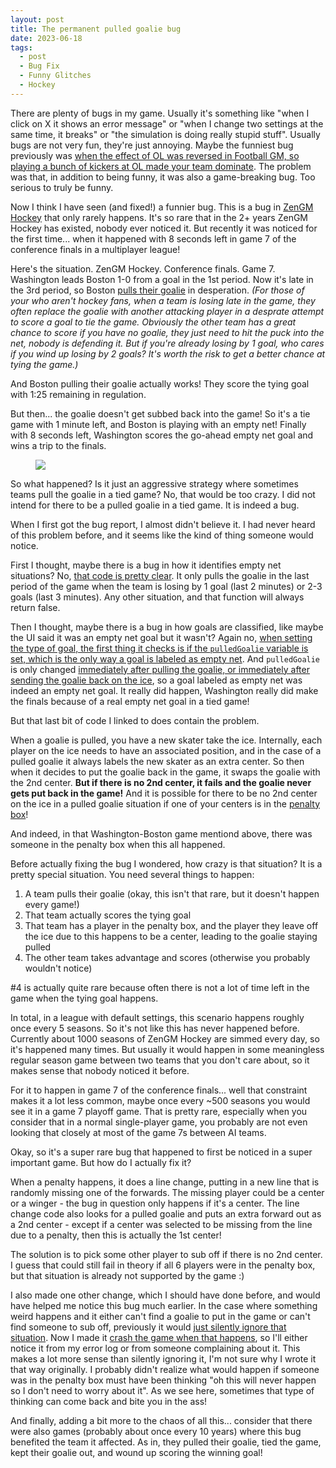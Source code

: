 ```yaml
---
layout: post
title: The permanent pulled goalie bug
date: 2023-06-18
tags:
  - post
  - Bug Fix
  - Funny Glitches
  - Hockey
---
```


There are plenty of bugs in my game. Usually it's something like "when I click on X it shows an error message" or "when I change two settings at the same time, it breaks" or "the simulation is doing really stupid stuff". Usually bugs are not very fun, they're just annoying. Maybe the funniest bug previously was [when the effect of OL was reversed in Football GM, so playing a bunch of kickers at OL made your team dominate](/blog/2019/10/i-fucked-up-and-the-importance-of-sanity-checks/). The problem was that, in addition to being funny, it was also a game-breaking bug. Too serious to truly be funny.

Now I think I have seen (and fixed!) a funnier bug. This is a bug in [ZenGM Hockey](https://hockey.zengm.com/) that only rarely happens. It's so rare that in the 2+ years ZenGM Hockey has existed, nobody ever noticed it. But recently it was noticed for the first time... when it happened with 8 seconds left in game 7 of the conference finals in a multiplayer league!

<!--more-->

Here's the situation. ZenGM Hockey. Conference finals. Game 7. Washington leads Boston 1-0 from a goal in the 1st period. Now it's late in the 3rd period, so Boston [pulls their goalie](https://en.wikipedia.org/wiki/Extra_attacker) in desperation. _(For those of your who aren't hockey fans, when a team is losing late in the game, they often replace the goalie with another attacking player in a desprate attempt to score a goal to tie the game. Obviously the other team has a great chance to score if you have no goalie, they just need to hit the puck into the net, nobody is defending it. But if you're already losing by 1 goal, who cares if you wind up losing by 2 goals? It's worth the risk to get a better chance at tying the game.)_

And Boston pulling their goalie actually works! They score the tying goal with 1:25 remaining in regulation.

But then... the goalie doesn't get subbed back into the game! So it's a tie game with 1 minute left, and Boston is playing with an empty net! Finally with 8 seconds left, Washington scores the go-ahead empty net goal and wins a trip to the finals.

<figure><img src="/files/permanent-pulled-goalie.png" class="img-fluid"></figure>

So what happened? Is it just an aggressive strategy where sometimes teams pull the goalie in a tied game? No, that would be too crazy. I did not intend for there to be a pulled goalie in a tied game. It is indeed a bug.

When I first got the bug report, I almost didn't believe it. I had never heard of this problem before, and it seems like the kind of thing someone would notice.

First I thought, maybe there is a bug in how it identifies empty net situations? No, [that code is pretty clear](https://github.com/zengm-games/zengm/blob/8f0b2793c3f824852633b957fdb44e7f3f755572/src/worker/core/GameSim.hockey/index.ts#L1013-L1038). It only pulls the goalie in the last period of the game when the team is losing by 1 goal (last 2 minutes) or 2-3 goals (last 3 minutes). Any other situation, and that function will always return false.

Then I thought, maybe there is a bug in how goals are classified, like maybe the UI said it was an empty net goal but it wasn't? Again no, [when setting the type of goal, the first thing it checks is if the `pulledGoalie` variable is set, which is the only way a goal is labeled as empty net](https://github.com/zengm-games/zengm/blob/8f0b2793c3f824852633b957fdb44e7f3f755572/src/worker/core/GameSim.hockey/index.ts#L922). And `pulledGoalie` is only changed [immediately after pulling the goalie, or immediately after sending the goalie back on the ice](https://github.com/zengm-games/zengm/blob/8f0b2793c3f824852633b957fdb44e7f3f755572/src/worker/core/GameSim.hockey/index.ts#L1398-L1445), so a goal labeled as empty net was indeed an empty net goal. It really did happen, Washington really did make the finals because of a real empty net goal in a tied game!

But that last bit of code I linked to does contain the problem.

When a goalie is pulled, you have a new skater take the ice. Internally, each player on the ice needs to have an associated position, and in the case of a pulled goalie it always labels the new skater as an extra center. So then when it decides to put the goalie back in the game, it swaps the goalie with the 2nd center. **But if there is no 2nd center, it fails and the goalie never gets put back in the game!** And it is possible for there to be no 2nd center on the ice in a pulled goalie situation if one of your centers is in the [penalty box](https://en.wikipedia.org/wiki/Penalty_box)!

And indeed, in that Washington-Boston game mentiond above, there was someone in the penalty box when this all happened.

Before actually fixing the bug I wondered, how crazy is that situation? It is a pretty special situation. You need several things to happen:

1. A team pulls their goalie (okay, this isn't that rare, but it doesn't happen every game!)
2. That team actually scores the tying goal
3. That team has a player in the penalty box, and the player they leave off the ice due to this happens to be a center, leading to the goalie staying pulled
4. The other team takes advantage and scores (otherwise you probably wouldn't notice)

\#4 is actually quite rare because often there is not a lot of time left in the game when the tying goal happens.

In total, in a league with default settings, this scenario happens roughly once every 5 seasons. So it's not like this has never happened before. Currently about 1000 seasons of ZenGM Hockey are simmed every day, so it's happened many times. But usually it would happen in some meaningless regular season game between two teams that you don't care about, so it makes sense that nobody noticed it before.

For it to happen in game 7 of the conference finals... well that constraint makes it a lot less common, maybe once every ~500 seasons you would see it in a game 7 playoff game. That is pretty rare, especially when you consider that in a normal single-player game, you probably are not even looking that closely at most of the game 7s between AI teams.

Okay, so it's a super rare bug that happened to first be noticed in a super important game. But how do I actually fix it?

When a penalty happens, it does a line change, putting in a new line that is randomly missing one of the forwards. The missing player could be a center or a winger - the bug in question only happens if it's a center. The line change code also looks for a pulled goalie and puts an extra forward out as a 2nd center - except if a center was selected to be missing from the line due to a penalty, then this is actually the 1st center!

The solution is to pick some other player to sub off if there is no 2nd center. I guess that could still fail in theory if all 6 players were in the penalty box, but that situation is already not supported by the game :)

I also made one other change, which I should have done before, and would have helped me notice this bug much earlier. In the case where something weird happens and it either can't find a goalie to put in the game or can't find someone to sub off, previously it would [just silently ignore that situation](https://github.com/zengm-games/zengm/blob/8f0b2793c3f824852633b957fdb44e7f3f755572/src/worker/core/GameSim.hockey/index.ts#L1430-L1432). Now I made it [crash the game when that happens](https://github.com/zengm-games/zengm/blob/cf824fb6a1eeb3bbadb38f4291e7178b8af66d3e/src/worker/core/GameSim.hockey/index.ts#L1427-L1439), so I'll either notice it from my error log or from someone complaining about it. This makes a lot more sense than silently ignoring it, I'm not sure why I wrote it that way originally. I probably didn't realize what would happen if someone was in the penalty box must have been thinking "oh this will never happen so I don't need to worry about it". As we see here, sometimes that type of thinking can come back and bite you in the ass!

And finally, adding a bit more to the chaos of all this... consider that there were also games (probably about once every 10 years) where this bug benefited the team it affected. As in, they pulled their goalie, tied the game, kept their goalie out, and wound up scoring the winning goal!
